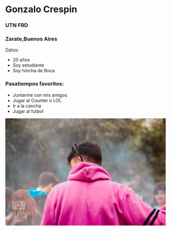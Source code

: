 # Gonzalo Crespin
### UTN FRD
### Zarate,Buenos Aires
Datos:
- 20 años
- Soy estudiante
- Soy hincha de Boca
### Pasatiempos favoritos:
- Juntarme con mis amigos
- Jugar al Counter o LOL
- Ir a la cancha
- Jugar al futbol



![Foto](IMGP0824.JPG)
